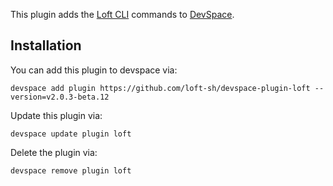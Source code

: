 This plugin adds the [Loft CLI](https://github.com/loft-sh/loft) commands to [DevSpace](https://github.com/loft-sh/devspace). 

## Installation

You can add this plugin to devspace via:
```
devspace add plugin https://github.com/loft-sh/devspace-plugin-loft --version=v2.0.3-beta.12
```

Update this plugin via:
```
devspace update plugin loft
```

Delete the plugin via:
```
devspace remove plugin loft
```
